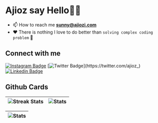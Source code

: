 # Ajioz say Hello👋🏿

- 📫 How to reach me **sunny@ajiozi.com**
- ❤️ There is nothing I love to do better than `solving complex coding problem` 🌱

## Connect with me

[![Instagram Badge](https://img.shields.io/badge/-Ajioz-%09%23483D8B?style=for-the-badge&logo=instagram&logoColor=white&link=https://www.instagram.com/ajioz1/)](https://www.instagram.com/ajioz1/)
[![Twitter Badge](https://img.shields.io/badge/-Ajioz-%09%23483D8B?style=for-the-badge&logo=twitter&logoColor=white&link=https://twitter.com/ajioz_)](https://twitter.com/ajioz_)
[![Linkedin Badge](https://img.shields.io/badge/-Ajioz-%09%23483D7D?style=for-the-badge&logo=linkedin&logoColor=white&link=https://www.linkedin.com/in/Ajioz/)](https://www.linkedin.com/in/Ajioz/)

## Github Cards

| ![Streak Stats](https://github-readme-streak-stats.herokuapp.com/?user=ajioz&) | ![Stats](https://github-readme-stats.vercel.app/api?username=ajioz&show_icons=true&locale=en) |
| ------------- | ------------- |

| ![Stats](https://github-readme-stats.vercel.app/api/top-langs?username=ajioz&show_icons=true&locale=en&layout=compact) |
| ------------- |
